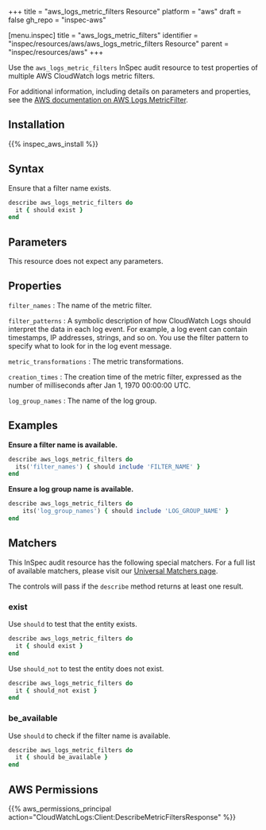 +++
title = "aws_logs_metric_filters Resource"
platform = "aws"
draft = false
gh_repo = "inspec-aws"

[menu.inspec]
title = "aws_logs_metric_filters"
identifier = "inspec/resources/aws/aws_logs_metric_filters Resource"
parent = "inspec/resources/aws"
+++

Use the `aws_logs_metric_filters` InSpec audit resource to test properties of multiple AWS CloudWatch logs metric filters.

For additional information, including details on parameters and properties, see the [AWS documentation on AWS Logs MetricFilter](https://docs.aws.amazon.com/AWSCloudFormation/latest/UserGuide/aws-resource-logs-metricfilter.html).

## Installation

{{% inspec_aws_install %}}

## Syntax

Ensure that a filter name exists.

```ruby
describe aws_logs_metric_filters do
  it { should exist }
end
```

## Parameters

This resource does not expect any parameters.

## Properties

`filter_names`
: The name of the metric filter.

`filter_patterns`
: A symbolic description of how CloudWatch Logs should interpret the data in each log event. For example, a log event can contain timestamps, IP addresses, strings, and so on. You use the filter pattern to specify what to look for in the log event message.

`metric_transformations`
: The metric transformations.

`creation_times`
: The creation time of the metric filter, expressed as the number of milliseconds after Jan 1, 1970 00:00:00 UTC.

`log_group_names`
: The name of the log group.

## Examples

**Ensure a filter name is available.**

```ruby
describe aws_logs_metric_filters do
  its('filter_names') { should include 'FILTER_NAME' }
end
```

**Ensure a log group name is available.**

```ruby
describe aws_logs_metric_filters do
    its('log_group_names') { should include 'LOG_GROUP_NAME' }
end
```

## Matchers

This InSpec audit resource has the following special matchers. For a full list of available matchers, please visit our [Universal Matchers page](https://www.inspec.io/docs/reference/matchers/).

The controls will pass if the `describe` method returns at least one result.

### exist

Use `should` to test that the entity exists.

```ruby
describe aws_logs_metric_filters do
  it { should exist }
end
```

Use `should_not` to test the entity does not exist.

```ruby
describe aws_logs_metric_filters do
  it { should_not exist }
end
```

### be_available

Use `should` to check if the filter name is available.

```ruby
describe aws_logs_metric_filters do
  it { should be_available }
end
```

## AWS Permissions

{{% aws_permissions_principal action="CloudWatchLogs:Client:DescribeMetricFiltersResponse" %}}
